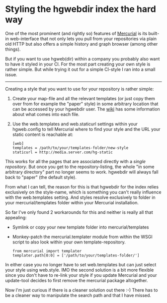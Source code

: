 # Styling the hgwebdir index the hard way

One of the most prominent (and rightly so) features of
[Mercurial](http://mercurial.selenic.com/) is its built-in web-interface that
not only lets you pull from your repositories via plain old HTTP but also offers
a simple history and graph browser (among other things).

But if you want to use hgweb(dir) within a company you probably also want to
have it styled in your CI. For the most part creating your own style is rather
simple. But while trying it out for a simple CI-style I ran into a small issue.

-------------------

Creating a style that you want to use for your repository is rather
simple:

1.  Create your map-file and all the relevant templates (or just copy them over
    from for example the "paper" style) in some arbitrary location that can
    be accessed by your hgwebdir user. The
    [wiki](http://mercurial.selenic.com/wiki/Theming) has some information about
    what comes into each file.

2.  Use the web.templates and web.staticurl settings within your hgweb.config
    to tell Mercurial where to find your style and the URL your static content
    is reachable at:
    
    <pre><code>[web]
    templates = /path/to/your/templates-folder/new-style
    staticurl = http://media.server.com/hg-static
    </code></pre>

This works for all the pages that are associated directly with a *single 
repository*. But once you get to the repository-listing, the whole "in some
arbitrary directory" part no longer seems to work. hgwebdir will always fall
back to "paper" (the default style).

From what I can tell, the reason for this is that hgwebdir for the index
relies exclusively on the style-name, which is something you can't really
influence with the web.templates setting. And styles resolve exclusively to
folder in your mercurial/templates folder within your Mercurial installation.

So far I've only found 2 workarounds for this and neither is really all that
appealing:

*   Symlink or copy your new template folder into mercurial/templates

*   Monkey-patch the mercurial.templater module from within the WSGI script
    to also look within your own template-repository.
    
    <pre><code>from mercurial import templater
    templater.path[0:0] = ['/path/to/your/templates-folder/']
    </code></pre>

In either case you no longer have to set web.templates but can just select
your style using web.style. IMO the second solution is a bit more flexible
since you don't have to re-link your style if you update Mercurial and your
update-tool decides to first remove the mercurial package altogether.

Now I'm just curious if there is a cleaner solution out there :-) There has 
to be a cleaner way to manipulate the search path and that I have missed.